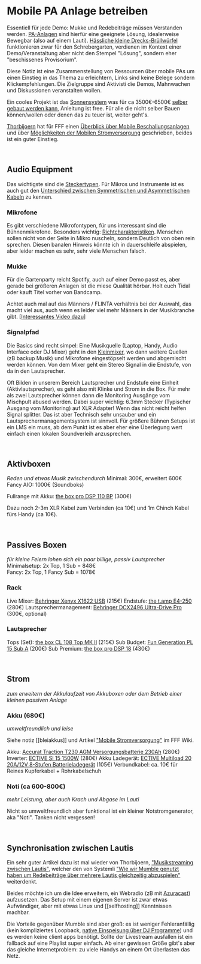 # Mobile PA Anlage betreiben

Essentiell für jede Demo: Mukke und Redebeiträge müssen Verstanden werden. [PA-Anlagen](https://www.wikiwand.com/de/PA-Anlage) sind hierfür eine geeignete Lösung, idealerweise Bewegbar (also auf einem Lauti).
[Hässliche kleine Drecks-Brüllwürfel](https://www.amazon.de/Ibiza-Lautsprecherbox-Akku-Betrieb-USB-SD-Slots-Fernbedienung/dp/B00AJPPJUM/) funktionieren zwar für den Schrebergarten, verdienen im Kontext einer Demo/Veranstaltung aber nicht den Stempel "Lösung", sondern eher "beschissenes Provisorium".

Diese Notiz ist eine Zusammenstellung von Ressourcen über mobile PAs um einen Einstieg in das Thema zu erleichtern, Links sind keine Belege sondern Klickempfehlungen. Die Zielgruppe sind Aktivisti die Demos, Mahnwachen und Diskussionen veranstalten wollen.

Ein cooles Projekt ist das [Sonnensystem](https://sonnensystem.info/) was für ca 3500€-6500€ [selber gebaut werden kann](https://nachbauen.sonnensystem.info/), Anleitung ist free. Für alle die nicht selber Bauen können/wollen oder denen das zu teuer ist, weiter geht's.

[Thorbijoern](https://thorbijoern.github.io/wiki/) hat für FFF einen [Überblick über Mobile Beschallungsanlagen](https://wiki.fridaysforfuture.is/wiki/Akku_PA-Anlage_/_Akku_Beschallungsanlage) und über [Möglichkeiten der Mobilen Stromversorgung](https://wiki.fridaysforfuture.is/wiki/Mobile_Stromversorgung) geschrieben, beides ist ein guter Einstieg.

<br/>

## Audio Equipment

Das wichtigste sind die [Steckertypen](https://www.thomann.de/de/onlineexpert_page_kabel_stecker_kupplungen.html?ref=mobile). 
Für Mikros und Instrumente ist es auch gut den [Unterschied zwischen  Symmetrischen und Asymmetrischen Kabeln](https://www.thomann.de/de/onlineexpert_page_kabel_asymmetrisch.html?ref=mobile) zu kennen.

### Mikrofone

Es gibt verschiedene Mikrofontypen, für uns interessant sind die Bühnenmikrofone. Besonders wichtig: [Richtcharakteristiken](https://m.thomann.de/de/onlineexpert_page_live_gesangsmikrofone_richtcharakteristiken.html). Menschen sollen nicht von der Seite in Mikro nuscheln, sondern Deutlich von oben rein sprechen. Diesen banalen Hinweis könnte ich in dauerschleife abspielen, aber leider machen es sehr, sehr viele Menschen falsch.

### Mukke

Für die Gartenparty reicht Spotify, auch auf einer Demo passt es, aber gerade bei größeren Anlagen ist die miese Qualität hörbar. Holt euch Tidal oder kauft Titel vorher von Bandcamp.

Achtet auch mal auf das Männers / FLINTA verhältnis bei der Auswahl, das macht viel aus, auch wenn es leider viel mehr Männers in der Musikbranche gibt. [[Interessantes Video dazu](https://www.youtube.com/watch?v=2Ipb81z46kI)]

### Signalpfad

Die Basics sind recht simpel: Eine Musikquelle (Laptop, Handy, Audio Interface oder DJ Mixer) geht in den [Kleinmixer](https://m.thomann.de/de/onlineexpert_page_kleinmixer_features.html), wo dann weitere Quellen (zB backup Musik) und Mikrofone eingestöpselt werden und abgemischt werden können. Von dem Mixer geht ein Stereo Signal in die Endstufe, von da in den Lautsprecher. 

Oft Bilden in unserem Bereich Lautsprecher und Endstufe eine Einheit (Aktivlautsprecher), es geht also mit Klinke und Strom in die Box. Für mehr als zwei Lautsprecher können dann die Monitoring Ausgänge vom Mischpult abused werden. Dabei super wichtig: 6.3mm Stecker (Typischer Ausgang vom Monitoring) auf XLR Adapter! Wenn das nicht reicht helfen Signal splitter. 
Das ist aber Technisch  sehr unsauber und ein Lautsprechermanagementsystem ist sinnvoll. Für größere Bühnen Setups ist ein LMS ein muss, ab dem Punkt ist es aber eher eine Überlegung wert einfach einen lokalen Soundverleih anzusprechen.

<br/>

## Aktivboxen
_Reden und etwas Musik zwischendurch_
Minimal: 300€, erweitert 600€   
Fancy AIO: 1000€ (Soundboks)

Fullrange mit Akku: [the box pro DSP 110 BP](https://www.thomann.de/de/the_box_pro_dsp_110_bp.htm) (300€)

Dazu noch 2-3m XLR Kabel zum Verbinden (ca 10€) und 1m Chinch Kabel fürs Handy (ca 10€).

<br/>

## Passives Boxen
_für kleine Feiern lohen sich ein paar billige, passiv Lautsprecher_
Minimalsetup: 2x Top, 1 Sub = 848€ <br/>
Fancy: 2x Top, 1 Fancy Sub = 1078€

### Rack
Live Mixer: [Behringer Xenyx X1622 USB](https://www.thomann.de/de/behringer_xenyx_x1622_usb.htm) (215€)
Endstufe: [the t.amp E4-250](https://www.thomann.de/de/the_tamp_e4_250.htm) (280€)
Lautsprechermanagement: [Behringer DCX2496 Ultra-Drive Pro](https://www.thomann.de/de/behringer_dcx2496_ultradrive_pro_lautsprechermanagement.htm) (300€, optional)

### Lautsprecher
Tops (Set): [the box CL 108 Top MK II](https://www.thomann.de/de/the_box_cl_108_top_mk_ii.htm) (215€)
Sub Budget: [Fun Generation PL 15 Sub A](https://www.thomann.de/de/fun_generation_pl_15_sub_a.htm) (200€)
Sub Premium: [the box pro DSP 18](https://www.thomann.de/de/the_box_pro_dsp_18_sub.htm) (430€)

<br/>

## Strom
_zum erweitern der Akkulaufzeit von Akkuboxen oder dem Betrieb einer kleinen passiven Anlage_

### Akku (680€)
_umweltfreundlich und leise_

Siehe notiz [[bleiakkus]] und Artikel ["Mobile Stromversorgung"](https://wiki.fridaysforfuture.is/wiki/Mobile_Stromversorgung) im FFF Wiki.

Akku: [Accurat Traction T230 AGM Versorgungsbatterie 230Ah](https://www.autobatterienbilliger.de/Accurat-Traction-T230-AGM-Versorgungsbatterie) (280€)
Inverter: [ECTIVE SI 15 1500W](https://www.autobatterienbilliger.de/ECTIVE-SI-15-Sinus-Inverter) (280€)
Akku Ladegerät: [ECTIVE Multiload 20 20A/12V 8-Stufen Batterieladegerät](https://www.autobatterienbilliger.de/ECTIVE-Multiload-20) (105€)
Verbundkabel: ca. 10€ für Reines Kupferkabel + Rohrkabelschuh

### Noti (ca 600-800€)
_mehr Leistung, aber auch Krach und Abgase im Lauti_

Nicht so umweltfreundlich aber funktional ist ein kleiner Notstromgenerator, aka "Noti". Tanken nicht vergessen!

<br/>

## Synchronisation zwischen Lautis

Ein sehr guter Artikel dazu ist mal wieder von Thorbijoern, ["Musikstreaming zwischen Lautis"](https://wiki.fridaysforfuture.is/wiki/Musikstreaming_zwischen_Lautis_(Konzept)), welcher den von Systemli ["Wie wir Mumble genutzt haben um Redebeiträge über mehrere Lautis gleichzeitig abzuspielen"](https://wiki.systemli.org/howto/mumble_fuer_redebeitraege_auf_demos) weiterdenkt. 

Beides möchte ich um die Idee erweitern, ein Webradio (zB mit [Azuracast](https://www.azuracast.com/)) aufzusetzen. Das Setup mit einem eigenen Server ist zwar etwas Aufwändiger, aber mit etwas Linux und [[selfhosting]] Kenntnissen machbar. 

Die Vorteile gegenüber Mumble sind aber groß: es ist weniger Fehleranfällig (kein kompliziertes Loopback, [native Einspeisung über DJ Programme](https://docs.azuracast.com/en/user-guide/streaming-software)) und es werden keine client apps benötigt. Sollte der Livestream ausfallen ist ein fallback auf eine Playlist super einfach. Ab einer gewissen Größe gibt's aber das gleiche Internetproblem: zu viele Handys an einem Ort überlasten das Netz.